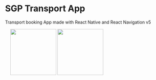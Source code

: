 # SGP Transport App

Transport booking App made with React Native and React Navigation v5

<img src = "http://01010.ml/sgp/Simulator-Screen-Shot-iPhone-X-2020-03-06-at-09.03.07-473x1024.jpg" style="width:13px;">

<img src = "http://01010.ml/sgp/Simulator-Screen-Shot-iPhone-X-2020-03-06-at-09.03.07-2--473x1024.jpg"  style="width:150px;">

<img src = "http://01010.ml/sgp/Simulator-Screen-Shot-iPhone-X-2020-03-06-at-09.03.07-3--473x1024.jpg"  style="width:150px;">
